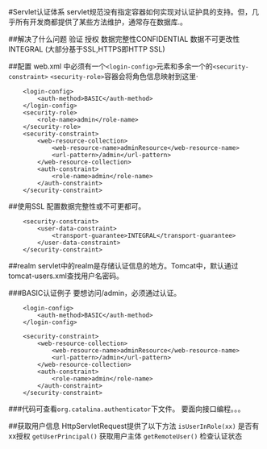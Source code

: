 #Servlet认证体系
servlet规范没有指定容器如何实现对认证护具的支持。但，几乎所有开发商都提供了某些方法维护，通常存在数据库.。

##解决了什么问题
验证 
授权 
数据完整性CONFIDENTIAL
数据不可更改性INTEGRAL
(大部分基于SSL,HTTPS即HTTP SSL)

##配置
web.xml 中必须有一个`<login-config>`元素和多余一个的`<security-constraint>`
`<security-role>`容器会将角色信息映射到这里·
```
	<login-config>
		<auth-method>BASIC</auth-method>
	</login-config>
	<security-role>
		<role-name>admin</role-name>
	</security-role>	
	<security-constraint>
		<web-resource-collection>
			<web-resource-name>adminResource</web-resource-name>
			<url-pattern>/admin</url-pattern>
		</web-resource-collection>
		<auth-constraint>
			<role-name>admin</role-name>
		</auth-constraint>
	</security-constraint>
```

##使用SSL
配置数据完整性或不可更都可。
```	
	<security-constraint>
		<user-data-constraint>
			<transport-guarantee>INTEGRAL</transport-guarantee>
		</user-data-constraint>
	</security-constraint>
```

##realm
servlet中的realm是存储认证信息的地方。Tomcat中，默认通过tomcat-users.xml查找用户名密码。

###BASIC认证例子
要想访问/admin，必须通过认证。
```
	<login-config>
		<auth-method>BASIC</auth-method>
	</login-config>

	<security-constraint>
		<web-resource-collection>
			<web-resource-name>adminResource</web-resource-name>
			<url-pattern>/admin</url-pattern>
		</web-resource-collection>
		<auth-constraint>
			<role-name>admin</role-name>
		</auth-constraint>
	</security-constraint>
```

###代码可查看`org.catalina.authenticator`下文件。
要面向接口编程。。。

##获取用户信息
HttpServletRequest提供了以下方法
`isUserInRole(xx)` 是否有xx授权
`getUserPrincipal()` 获取用户主体
`getRemoteUser()` 检查认证状态